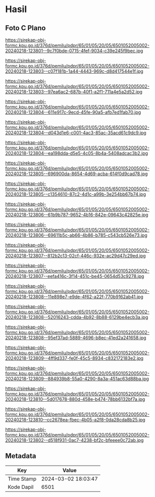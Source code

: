 # Hasil

## Foto C Plano

https://sirekap-obj-formc.kpu.go.id/376d/pemilu/pdpr/65/01/05/20/05/6501052005002-20240218-123801--9c7f0bde-0715-4fef-9034-c39e245f9bec.jpg

https://sirekap-obj-formc.kpu.go.id/376d/pemilu/pdpr/65/01/05/20/05/6501052005002-20240218-123803--c07f181b-1a44-4443-969c-d8d417544e1f.jpg

https://sirekap-obj-formc.kpu.go.id/376d/pemilu/pdpr/65/01/05/20/05/6501052005002-20240218-123803--97ea6ac2-687b-40f1-a2f1-711a4e5a2d52.jpg

https://sirekap-obj-formc.kpu.go.id/376d/pemilu/pdpr/65/01/05/20/05/6501052005002-20240218-123804--611e917c-9ecd-45fe-90a5-afb7ed1fab70.jpg

https://sirekap-obj-formc.kpu.go.id/376d/pemilu/pdpr/65/01/05/20/05/6501052005002-20240218-123804--d043d1e6-c001-4ac3-85ac-35acd61c9dc9.jpg

https://sirekap-obj-formc.kpu.go.id/376d/pemilu/pdpr/65/01/05/20/05/6501052005002-20240218-123804--ea198dda-d5e5-4c05-8b4a-5408adcac3b2.jpg

https://sirekap-obj-formc.kpu.go.id/376d/pemilu/pdpr/65/01/05/20/05/6501052005002-20240218-123805--696900da-8654-4d69-acba-614f0d9cad78.jpg

https://sirekap-obj-formc.kpu.go.id/376d/pemilu/pdpr/65/01/05/20/05/6501052005002-20240218-123805--c1354610-87c2-4d1c-a99b-3e254bb67b74.jpg

https://sirekap-obj-formc.kpu.go.id/376d/pemilu/pdpr/65/01/05/20/05/6501052005002-20240218-123806--61b9b787-9652-4b16-842e-09643c42825e.jpg

https://sirekap-obj-formc.kpu.go.id/376d/pemilu/pdpr/65/01/05/20/05/6501052005002-20240218-123806--69611b5c-ab66-4b86-b785-c543cb526e73.jpg

https://sirekap-obj-formc.kpu.go.id/376d/pemilu/pdpr/65/01/05/20/05/6501052005002-20240218-123807--812b2c13-02cf-446c-932e-ac29d47c29ed.jpg

https://sirekap-obj-formc.kpu.go.id/376d/pemilu/pdpr/65/01/05/20/05/6501052005002-20240218-123807--eefa416c-3f14-451c-be45-0654d53c9278.jpg

https://sirekap-obj-formc.kpu.go.id/376d/pemilu/pdpr/65/01/05/20/05/6501052005002-20240218-123808--11e898e7-e9de-4f62-a22f-770b9162ab41.jpg

https://sirekap-obj-formc.kpu.go.id/376d/pemilu/pdpr/65/01/05/20/05/6501052005002-20240218-123808--52016243-cdda-4b92-8b88-6129be4ecb3a.jpg

https://sirekap-obj-formc.kpu.go.id/376d/pemilu/pdpr/65/01/05/20/05/6501052005002-20240218-123808--95ef37ad-5889-4696-b8ec-41ed2a241658.jpg

https://sirekap-obj-formc.kpu.go.id/376d/pemilu/pdpr/65/01/05/20/05/6501052005002-20240218-123809--4ff9d337-fe0f-45c5-8934-c832172183e2.jpg

https://sirekap-obj-formc.kpu.go.id/376d/pemilu/pdpr/65/01/05/20/05/6501052005002-20240218-123809--884939b8-55a0-4290-8a3a-451ac63d88ba.jpg

https://sirekap-obj-formc.kpu.go.id/376d/pemilu/pdpr/65/01/05/20/05/6501052005002-20240218-123810--5d017678-880d-458e-b474-78bb6132bf7a.jpg

https://sirekap-obj-formc.kpu.go.id/376d/pemilu/pdpr/65/01/05/20/05/6501052005002-20240218-123810--cc2678ea-fbec-4b05-a2f8-0da28cda8b25.jpg

https://sirekap-obj-formc.kpu.go.id/376d/pemilu/pdpr/65/01/05/20/05/6501052005002-20240218-123802--d518f931-0ac7-4238-bf2c-bfeeee0c72ab.jpg


## Metadata

| Key        | Value               |
| ---------- | ------------------- |
| Time Stamp | 2024-03-02 18:03:47 |
| Kode Dapil | 6501                |



